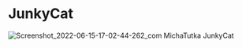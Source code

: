 # JunkyCat
![Screenshot_2022-06-15-17-02-44-262_com MichaTutka JunkyCat](https://user-images.githubusercontent.com/105788083/200529302-6f69c931-20f8-4d3e-9f8c-9c75529ebde9.jpg)
